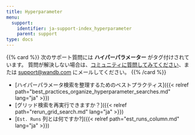 ```yaml
---
title: Hyperparameter
menu:
  support:
    identifier: ja-support-index_hyperparameter
    parent: support
type: docs
---
```


{{% card %}}
次のサポート質問には <b>ハイパーパラメーター</b> がタグ付けされています。 質問が解決しない場合は、[コミュニティに質問してみてください](https://community.wandb.ai/)、または [support@wandb.com](mailto:support@wandb.com) にメールしてください。
{{% /card %}}

- [ハイパーパラメータ検索を整理するためのベストプラクティス]({{< relref path="best_practices_organize_hyperparameter_searches.md" lang="ja" >}})
- [グリッド検索を再実行できますか？]({{< relref path="rerun_grid_search.md" lang="ja" >}})
- [`Est. Runs` 列とは何ですか?]({{< relref path="est_runs_column.md" lang="ja" >}})